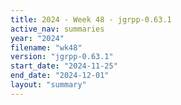 ```yaml
---
title: 2024 - Week 48 - jgrpp-0.63.1
active_nav: summaries
year: "2024"
filename: "wk48"
version: "jgrpp-0.63.1"
start_date: "2024-11-25"
end_date: "2024-12-01"
layout: "summary"
---
```

